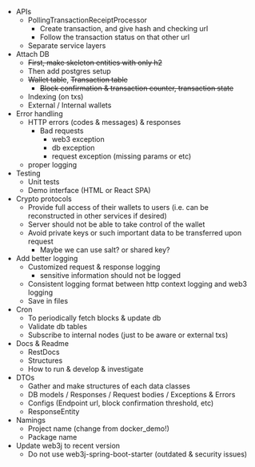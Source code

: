 * APIs
  * PollingTransactionReceiptProcessor
    * Create transaction, and give hash and checking url
    * Follow the transaction status on that other url
  * Separate service layers
* Attach DB
  * ~~First, make skeleton entities with only h2~~
  * Then add postgres setup
  * ~~Wallet table~~, ~~Transaction table~~
    * ~~Block confirmation & transaction counter, transaction state~~
  * Indexing (on txs)
  * External / Internal wallets
* Error handling
    * HTTP errors (codes & messages) & responses
      * Bad requests
        * web3 exception
        * db exception
        * request exception (missing params or etc)
    * proper logging
* Testing
    * Unit tests
    * Demo interface (HTML or React SPA)
* Crypto protocols
    * Provide full access of their wallets to users (i.e. can be reconstructed in other services if desired)
    * Server should not be able to take control of the wallet
    * Avoid private keys or such important data to be transferred upon request
      * Maybe we can use salt? or shared key?
* Add better logging
    * Customized request & response logging
      * sensitive information should not be logged
    * Consistent logging format between http context logging and web3 logging
    * Save in files
* Cron
  * To periodically fetch blocks & update db
  * Validate db tables
  * Subscribe to internal nodes (just to be aware or external txs)
* Docs & Readme
  * RestDocs
  * Structures
  * How to run & develop & investigate
* DTOs
  * Gather and make structures of each data classes
  * DB models / Responses / Request bodies / Exceptions & Errors
  * Configs (Endpoint url, block confirmation threshold, etc)
  * ResponseEntity
* Namings
  * Project name (change from docker_demo!)
  * Package name
* Update web3j to recent version
  * Do not use web3j-spring-boot-starter (outdated & security issues)